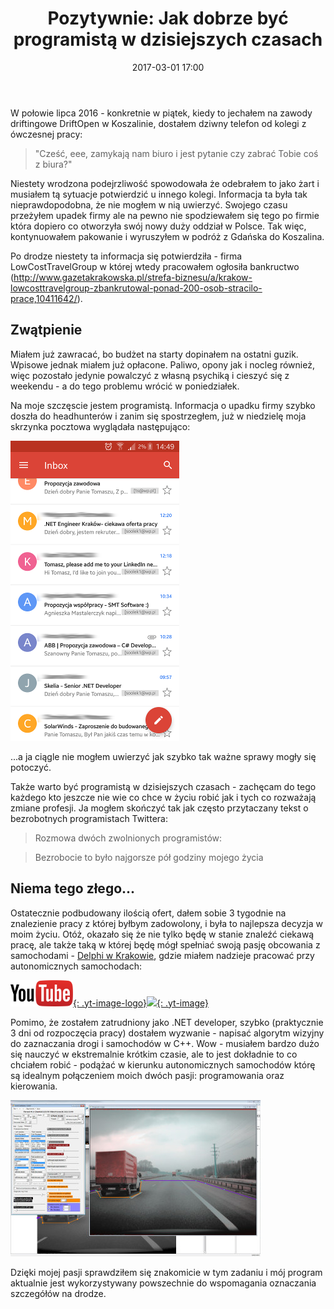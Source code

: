 ﻿---
layout: post
title:  "Pozytywnie: Jak dobrze być programistą w dzisiejszych czasach"
date:   2017-03-01 17:00
public: true
categories: developer
languages:
- pl
---
 
W połowie lipca 2016 - konkretnie w piątek, kiedy to jechałem na zawody driftingowe DriftOpen w Koszalinie, dostałem dziwny telefon od kolegi z ówczesnej pracy:

> "Cześć, eee, zamykają nam biuro i jest pytanie czy zabrać Tobie coś z biura?"

Niestety wrodzona podejrzliwość spowodowała że odebrałem to jako żart i musiałem tą sytuacje potwierdzić u innego kolegi. Informacja ta była tak nieprawdopodobna, że nie mogłem w nią uwierzyć. Swojego czasu przeżyłem upadek firmy ale na pewno nie spodziewałem się tego po firmie która dopiero co otworzyła swój nowy duży oddział w Polsce. Tak więc, kontynuowałem pakowanie i wyruszyłem w podróż z Gdańska do Koszalina.

Po drodze niestety ta informacja się potwierdziła - firma LowCostTravelGroup w której wtedy pracowałem ogłosiła bankructwo (<http://www.gazetakrakowska.pl/strefa-biznesu/a/krakow-lowcosttravelgroup-zbankrutowal-ponad-200-osob-stracilo-prace,10411642/>).

## Zwątpienie

Miałem już zawracać, bo budżet na starty dopinałem na ostatni guzik. Wpisowe jednak miałem już opłacone. Paliwo, opony jak i nocleg również, więc pozostało jedynie powalczyć z własną psychiką i cieszyć się z weekendu - a do tego problemu wrócić w poniedziałek.

Na moje szczęscie jestem programistą. Informacja o upadku firmy szybko doszła do headhunterów i zanim się spostrzegłem, już w niedzielę moja skrzynka pocztowa wyglądała następująco:

![](/assets/images/posts/work_offers.png)

...a ja ciągle nie mogłem uwierzyć jak szybko tak ważne sprawy mogły się potoczyć.

Także warto być programistą w dzisiejszych czasach - zachęcam do tego każdego kto jeszcze nie wie co chce w życiu robić jak i tych co rozważają zmiane profesji. Ja mogłem skończyć tak jak często przytaczany tekst o bezrobotnych programistach Twittera:

> Rozmowa dwóch zwolnionych programistów:

> Bezrobocie to było najgorsze pół godziny mojego życia

## Niema tego złego...

Ostatecznie podbudowany ilością ofert, dałem sobie 3 tygodnie na znalezienie pracy z której byłbym zadowolony, i była to najlepsza decyzja w moim życiu. Otóż, okazało się że nie tylko będę w stanie znaleźć ciekawą pracę, ale także taką w której będę mógł spełniać swoją pasję obcowania z samochodami - [Delphi w Krakowie](http://www.delphikrakow.pl), gdzie miałem nadzieje pracować przy autonomicznych samochodach:

[![](/assets/images/youtube.png){: .yt-image-logo}![](http://img.youtube.com/vi/meTZKZp5QDY/0.jpg){: .yt-image}](http://www.youtube.com/watch?v=meTZKZp5QDY)

Pomimo, że zostałem zatrudniony jako .NET developer, szybko (praktycznie 3 dni od rozpoczęcia pracy) dostałem wyzwanie - napisać algorytm wizyjny do zaznaczania drogi i samochodów w C++. Wow - musiałem bardzo dużo się nauczyć w ekstremalnie krótkim czasie, ale to jest dokładnie to co chciałem robić - podążać w kierunku autonomicznych samochodów którę są idealnym połączeniem moich dwóch pasji: programowania oraz kierowania. 

[![](/assets/images/posts/AutoLineMarker_sreenshot_m.jpg)](/assets/images/posts/AutoLineMarker_sreenshot.jpg)

Dzięki mojej pasji sprawdziłem się znakomicie w tym zadaniu i mój program aktualnie jest wykorzystywany powszechnie do wspomagania oznaczania szczegółów na drodze.
